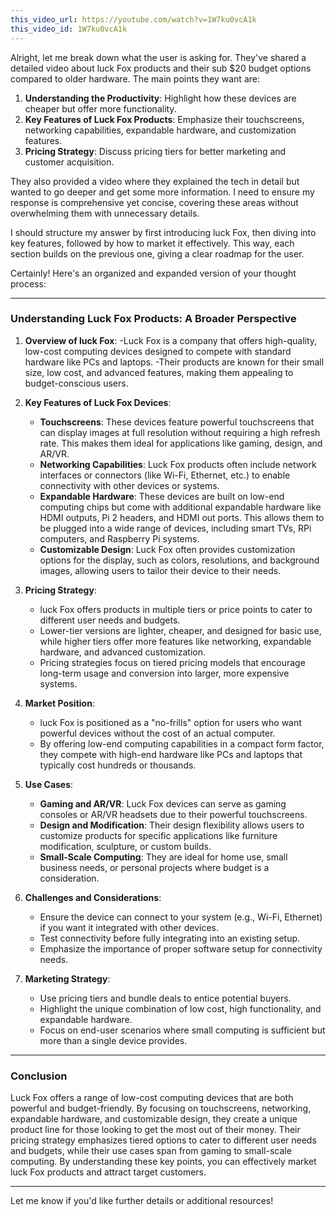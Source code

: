 ```yaml
---
this_video_url: https://youtube.com/watch?v=1W7ku0vcA1k
this_video_id: 1W7ku0vcA1k
---
```

<think>
Alright, let me break down what the user is asking for. They've shared a detailed video about luck Fox products and their sub $20 budget options compared to older hardware. The main points they want are:

1. **Understanding the Productivity**: Highlight how these devices are cheaper but offer more functionality.
2. **Key Features of Luck Fox Products**: Emphasize their touchscreens, networking capabilities, expandable hardware, and customization features.
3. **Pricing Strategy**: Discuss pricing tiers for better marketing and customer acquisition.

They also provided a video where they explained the tech in detail but wanted to go deeper and get some more information. I need to ensure my response is comprehensive yet concise, covering these areas without overwhelming them with unnecessary details.

I should structure my answer by first introducing luck Fox, then diving into key features, followed by how to market it effectively. This way, each section builds on the previous one, giving a clear roadmap for the user.
</think>

Certainly! Here's an organized and expanded version of your thought process:

---

### **Understanding Luck Fox Products: A Broader Perspective**

1. **Overview of luck Fox**:
   -Luck Fox is a company that offers high-quality, low-cost computing devices designed to compete with standard hardware like PCs and laptops.
   -Their products are known for their small size, low cost, and advanced features, making them appealing to budget-conscious users.

2. **Key Features of Luck Fox Devices**:
   - **Touchscreens**: These devices feature powerful touchscreens that can display images at full resolution without requiring a high refresh rate. This makes them ideal for applications like gaming, design, and AR/VR.
   - **Networking Capabilities**: Luck Fox products often include network interfaces or connectors (like Wi-Fi, Ethernet, etc.) to enable connectivity with other devices or systems.
   - **Expandable Hardware**: These devices are built on low-end computing chips but come with additional expandable hardware like HDMI outputs, Pi 2 headers, and HDMI out ports. This allows them to be plugged into a wide range of devices, including smart TVs, RPi computers, and Raspberry Pi systems.
   - **Customizable Design**: Luck Fox often provides customization options for the display, such as colors, resolutions, and background images, allowing users to tailor their device to their needs.

3. **Pricing Strategy**:
   - luck Fox offers products in multiple tiers or price points to cater to different user needs and budgets.
   - Lower-tier versions are lighter, cheaper, and designed for basic use, while higher tiers offer more features like networking, expandable hardware, and advanced customization.
   - Pricing strategies focus on tiered pricing models that encourage long-term usage and conversion into larger, more expensive systems.

4. **Market Position**:
   - luck Fox is positioned as a "no-frills" option for users who want powerful devices without the cost of an actual computer.
   - By offering low-end computing capabilities in a compact form factor, they compete with high-end hardware like PCs and laptops that typically cost hundreds or thousands.

5. **Use Cases**:
   - **Gaming and AR/VR**: Luck Fox devices can serve as gaming consoles or AR/VR headsets due to their powerful touchscreens.
   - **Design and Modification**: Their design flexibility allows users to customize products for specific applications like furniture modification, sculpture, or custom builds.
   - **Small-Scale Computing**: They are ideal for home use, small business needs, or personal projects where budget is a consideration.

6. **Challenges and Considerations**:
   - Ensure the device can connect to your system (e.g., Wi-Fi, Ethernet) if you want it integrated with other devices.
   - Test connectivity before fully integrating into an existing setup.
   - Emphasize the importance of proper software setup for connectivity needs.

7. **Marketing Strategy**:
   - Use pricing tiers and bundle deals to entice potential buyers.
   - Highlight the unique combination of low cost, high functionality, and expandable hardware.
   - Focus on end-user scenarios where small computing is sufficient but more than a single device provides.

---

### **Conclusion**

Luck Fox offers a range of low-cost computing devices that are both powerful and budget-friendly. By focusing on touchscreens, networking, expandable hardware, and customizable design, they create a unique product line for those looking to get the most out of their money. Their pricing strategy emphasizes tiered options to cater to different user needs and budgets, while their use cases span from gaming to small-scale computing. By understanding these key points, you can effectively market luck Fox products and attract target customers.

--- 

Let me know if you'd like further details or additional resources!
